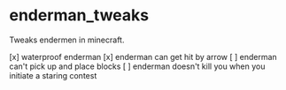 # enderman_tweaks
Tweaks endermen in minecraft.

[x] waterproof enderman
[x] enderman can get hit by arrow
[ ] enderman can't pick up and place blocks
[ ] enderman doesn't kill you when you initiate a staring contest
